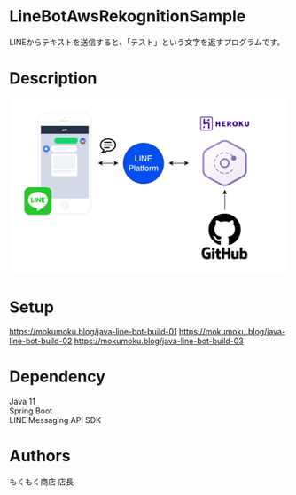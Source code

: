 # LineBotAwsRekognitionSample
LINEからテキストを送信すると、「テスト」という文字を返すプログラムです。

# Description
![Screenshot](line-bot.png)

# Setup
https://mokumoku.blog/java-line-bot-build-01
https://mokumoku.blog/java-line-bot-build-02
https://mokumoku.blog/java-line-bot-build-03

# Dependency
Java 11  
Spring Boot  
LINE Messaging API SDK  

# Authors
もくもく商店 店長
